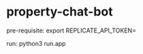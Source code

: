# property-chat-bot

pre-requisite:
export REPLICATE_API_TOKEN=<paste-your-token-here>

run:
python3 run.app